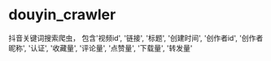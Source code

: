 # douyin_crawler
抖音关键词搜索爬虫，
包含'视频id', '链接', '标题', '创建时间', '创作者id', '创作者昵称', '认证', '收藏量', '评论量', '点赞量', '下载量', '转发量'
